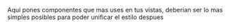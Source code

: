 Aqui pones componentes que mas uses en tus vistas, deberian ser lo mas simples posibles para poder unificar el estilo despues